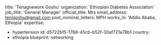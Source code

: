 title: 'Tenagnework Goshu'
organization: 'Ethiopian Diabetes Association'
job_title: 'General Manager'
official_title: Mrs
email_address: tenigoshu@gmail.com
post_nominal_letters: MPH
works_in: 'Addis Ababa, Ethiopia'
expertise:
  - hypertension
id: d5722b15-1768-45cb-b52f-30af721a78b1
country:
  - ethiopia
blueprint: networking
